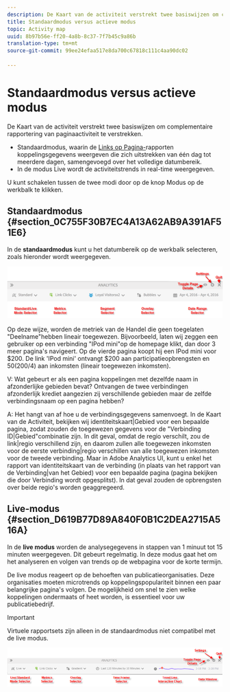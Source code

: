 ```yaml
---
description: De Kaart van de activiteit verstrekt twee basiswijzen om complementaire rapportering van paginaactiviteit te verstrekken.
title: Standaardmodus versus actieve modus
topic: Activity map
uuid: 8b97b56e-ff20-4a8b-8c37-7f7b45c9a86b
translation-type: tm+mt
source-git-commit: 99ee24efaa517e8da700c67818c111c4aa90dc02

---
```



# Standaardmodus versus actieve modus

De Kaart van de activiteit verstrekt twee basiswijzen om complementaire rapportering van paginaactiviteit te verstrekken.

* Standaardmodus, waarin de [Links op Pagina-](/help/analyze/activity-map/activitymap-links-report.md)rapporten koppelingsgegevens weergeven die zich uitstrekken van één dag tot meerdere dagen, samengevoegd over het volledige datumbereik.
* In de modus Live wordt de activiteitstrends in real-time weergegeven.

U kunt schakelen tussen de twee modi door op de knop Modus op de werkbalk te klikken.

## Standaardmodus {#section_0C755F30B7EC4A13A62AB9A391AF51E6}

In de **standaardmodus** kunt u het datumbereik op de werkbalk selecteren, zoals hieronder wordt weergegeven.

![](assets/standard_mode.png)

Op deze wijze, worden de metriek van de Handel die geen toegelaten &quot;Deelname&quot;hebben lineair toegewezen. Bijvoorbeeld, laten wij zeggen een gebruiker op een verbinding &quot;IPod mini&quot;op de homepage klikt, dan door 3 meer pagina&#39;s navigeert. Op de vierde pagina koopt hij een IPod mini voor $200. De link &#39;IPod mini&#39; ontvangt $200 aan participatieopbrengsten en $50 ($200/4) aan inkomsten (lineair toegewezen inkomsten).

V: Wat gebeurt er als een pagina koppelingen met dezelfde naam in afzonderlijke gebieden bevat? Ontvangen de twee verbindingen afzonderlijk krediet aangezien zij verschillende gebieden maar de zelfde verbindingsnaam op een pagina hebben?

A: Het hangt van af hoe u de verbindingsgegevens samenvoegt. In de Kaart van de Activiteit, bekijken wij identiteitskaart|Gebied voor een bepaalde pagina, zodat zouden de toegewezen gegevens voor de &quot;Verbinding ID|Gebied&quot;combinatie zijn. In dit geval, omdat de regio verschilt, zou de link|regio verschillend zijn, en daarom zullen alle toegewezen inkomsten voor de eerste verbinding|regio verschillen van alle toegewezen inkomsten voor de tweede verbinding. Maar in Adobe Analytics UI, kunt u enkel het rapport van identiteitskaart van de verbinding (in plaats van het rapport van de Verbinding|van het Gebied) voor een bepaalde pagina (pagina bekijken die door Verbinding wordt opgesplitst). In dat geval zouden de opbrengsten over beide regio&#39;s worden geaggregeerd.

## Live-modus {#section_D619B77D89A840F0B1C2DEA2715A516A}

In de **live modus** worden de analysegegevens in stappen van 1 minuut tot 15 minuten weergegeven. Dit gebeurt regelmatig. In deze modus gaat het om het analyseren en volgen van trends op de webpagina voor de korte termijn.

De live modus reageert op de behoeften van publicatieorganisaties. Deze organisaties moeten microtrends op koppelingspopulariteit binnen een paar belangrijke pagina&#39;s volgen. De mogelijkheid om snel te zien welke koppelingen ondermaats of heet worden, is essentieel voor uw publicatiebedrijf.

>[!IMPORTANT]
>
>Virtuele rapportsets zijn alleen in de standaardmodus niet compatibel met de live modus.

![](assets/live_mode.png)


